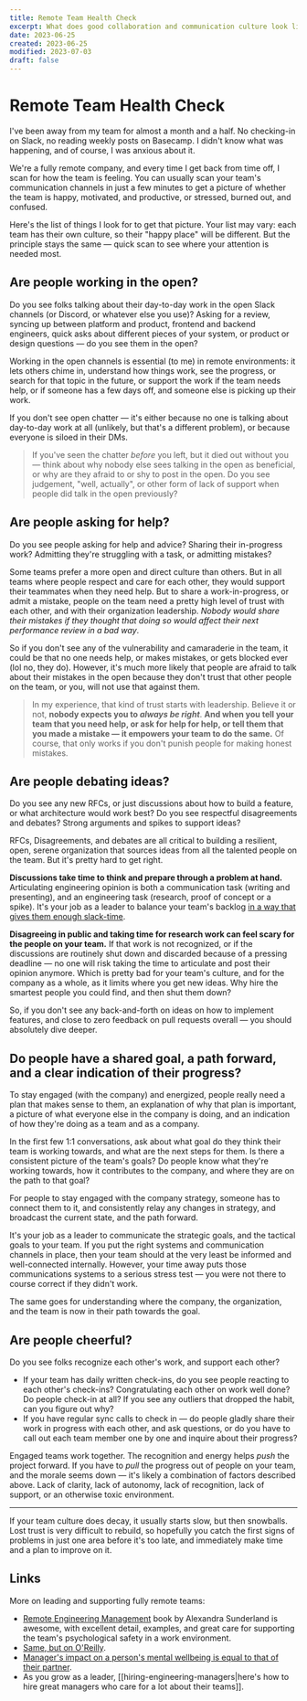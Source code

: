 ```yaml
---
title: Remote Team Health Check
excerpt: What does good collaboration and communication culture look like in a remote team?
date: 2023-06-25
created: 2023-06-25
modified: 2023-07-03
draft: false
---
```


# Remote Team Health Check

I've been away from my team for almost a month and a half. No checking-in on Slack, no reading weekly posts on Basecamp. I didn't know what was happening, and of course, I was anxious about it.

We're a fully remote company, and every time I get back from time off, I scan for how the team is feeling. You can usually scan your team's communication channels in just a few minutes to get a picture of whether the team is happy, motivated, and productive, or stressed, burned out, and confused.

Here's the list of things I look for to get that picture. Your list may vary: each team has their own culture, so their "happy place" will be different. But the principle stays the same — quick scan to see where your attention is needed most.

## Are people working in the open?

Do you see folks talking about their day-to-day work in the open Slack channels (or Discord, or whatever else you use)? Asking for a review, syncing up between platform and product, frontend and backend engineers, quick asks about different pieces of your system, or product or design questions — do you see them in the open?

Working in the open channels is essential (to me) in remote environments: it lets others chime in, understand how things work, see the progress, or search for that topic in the future, or support the work if the team needs help, or if someone has a few days off, and someone else is picking up their work.

If you don't see open chatter — it's either because no one is talking about day-to-day work at all (unlikely, but that's a different problem), or because everyone is siloed in their DMs.

> If you've seen the chatter _before_ you left, but it died out without you — think about why nobody else sees talking in the open as beneficial, or why are they afraid to or shy to post in the open. Do you see judgement, "well, actually", or other form of lack of support when people did talk in the open previously?

## Are people asking for help?

Do you see people asking for help and advice? Sharing their in-progress work? Admitting they're struggling with a task, or admitting mistakes?

Some teams prefer a more open and direct culture than others. But in all teams where people respect and care for each other, they would support their teammates when they need help. But to share a work-in-progress, or admit a mistake, people on the team need a pretty high level of trust with each other, and with their organization leadership. _Nobody would share their mistakes if they thought that doing so would affect their next performance review in a bad way_.

So if you don't see any of the vulnerability and camaraderie in the team, it could be that no one needs help, or makes mistakes, or gets blocked ever (lol no, they do). However, it's much more likely that people are afraid to talk about their mistakes in the open because they don't trust that other people on the team, or you, will not use that against them.

> In my experience, that kind of trust starts with leadership. Believe it or not, **nobody expects you to _always be right_**. **And when you tell your team that you need help, or ask for help for help, or tell them that you made a mistake — it empowers your team to do the same.** Of course, that only works if you don't punish people for making honest mistakes.

## Are people debating ideas?

Do you see any new RFCs, or just discussions about how to build a feature, or what architecture would work best? Do you see respectful disagreements and debates? Strong arguments and spikes to support ideas?

RFCs, Disagreements, and debates are all critical to building a resilient, open, serene organization that sources ideas from all the talented people on the team. But it's pretty hard to get right.

**Discussions take time to think and prepare through a problem at hand.** Articulating engineering opinion is both a communication task (writing and presenting), and an engineering task (research, proof of concept or a spike). It's your job as a leader to balance your team's backlog [in a way that gives them enough slack-time](https://fs.blog/slack/).

**Disagreeing in public and taking time for research work can feel scary for the people on your team.** If that work is not recognized, or if the discussions are routinely shut down and discarded because of a pressing deadline — no one will risk taking the time to articulate and post their opinion anymore. Which is pretty bad for your team's culture, and for the company as a whole, as it limits where you get new ideas. Why hire the smartest people you could find, and then shut them down?

So, if you don't see any back-and-forth on ideas on how to implement features, and close to zero feedback on pull requests overall — you should absolutely dive deeper.

## Do people have a shared goal, a path forward, and a clear indication of their progress?

To stay engaged (with the company) and energized, people really need a plan that makes sense to them, an explanation of why that plan is important, a picture of what everyone else in the company is doing, and an indication of how they're doing as a team and as a company.

In the first few 1:1 conversations, ask about what goal do they think their team is working towards, and what are the next steps for them. Is there a consistent picture of the team's goals? Do people know what they're working towards, how it contributes to the company, and where they are on the path to that goal?

For people to stay engaged with the company strategy, someone has to connect them to it, and consistently relay any changes in strategy, and broadcast the current state, and the path forward.

It's your job as a leader to communicate the strategic goals, and the tactical goals to your team. If you put the right systems and communication channels in place, then your team should at the very least be informed and well-connected internally. However, your time away puts those communications systems to a serious stress test — you were not there to course correct if they didn't work.

The same goes for understanding where the company, the organization, and the team is now in their path towards the goal.

## Are people cheerful?

Do you see folks recognize each other's work, and support each other?
- If your team has daily written check-ins, do you see people reacting to each other's check-ins? Congratulating each other on work well done? Do people check-in at all? If you see any outliers that dropped the habit, can you figure out why?
- If you have regular sync calls to check in — do people gladly share their work in progress with each other, and ask questions, or do you have to call out each team member one by one and inquire about their progress?

Engaged teams work together. The recognition and energy helps _push_ the project forward. If you have to _pull_ the progress out of people on your team, and the morale seems down — it's likely a combination of factors described above. Lack of clarity, lack of autonomy, lack of recognition, lack of support, or an otherwise toxic environment.

---

If your team culture does decay, it usually starts slow, but then snowballs. Lost trust is very difficult to rebuild, so hopefully you catch the first signs of problems in just one area before it's too late, and immediately make time and a plan to improve on it.

## Links

More on leading and supporting fully remote teams:
- [Remote Engineering Management](https://www.alexandras.dev/book) book by Alexandra Sunderland is awesome, with excellent detail, examples, and great care for supporting the team's psychological safety in a work environment.
- [Same, but on O'Reilly](https://www.oreilly.com/library/view/remote-engineering-management/9781484285848/).
- [Manager's impact on a person's mental wellbeing is equal to that of their partner](https://www.forbes.com/sites/tracybrower/2023/01/29/managers-have-major-impact-on-mental-health-how-to-lead-for-wellbeing/).
- As you grow as a leader, [[hiring-engineering-managers|here's how to hire great managers who care for a lot about their teams]].